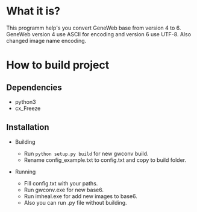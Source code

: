 # What it is?

This programm help's you convert GeneWeb base from version 4 to 6. GeneWeb version 4 use ASCII for encoding and version 6 use UTF-8. Also changed image name encoding.

# How to build project

## Dependencies
* python3
* cx_Freeze

## Installation
* Building
    - Run ```python setup.py build``` for new gwconv build.
    - Rename config_example.txt to config.txt and copy to build folder.

* Running
    - Fill config.txt with your paths.
    - Run gwconv.exe for new base6.
    - Run imheal.exe for add new images to base6.
    - Also you can run .py file without building.